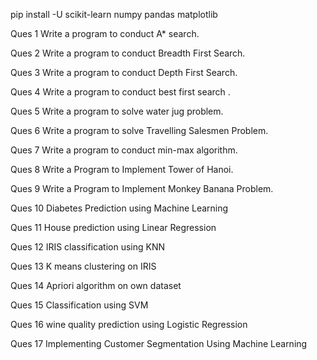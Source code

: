 pip install -U scikit-learn numpy pandas matplotlib


Ques 1 Write a program to conduct A* search.

Ques 2 Write a program to conduct Breadth First Search.

Ques 3 Write a program to conduct Depth First Search.

Ques 4 Write a program to conduct best first search .

Ques 5 Write a program to solve water jug problem.

Ques 6 Write a program to solve Travelling Salesmen Problem.

Ques 7 Write a program to conduct min-max algorithm.

Ques 8 Write a Program to Implement Tower of Hanoi.

Ques 9 Write a Program to Implement Monkey Banana Problem.

Ques 10 Diabetes Prediction using Machine Learning

Ques 11 House prediction using Linear Regression

Ques 12 IRIS classification using KNN

Ques 13 K means clustering on IRIS

Ques 14 Apriori algorithm on own dataset

Ques 15 Classification using SVM

Ques 16 wine quality prediction using Logistic Regression

Ques 17 Implementing Customer Segmentation Using Machine Learning 

